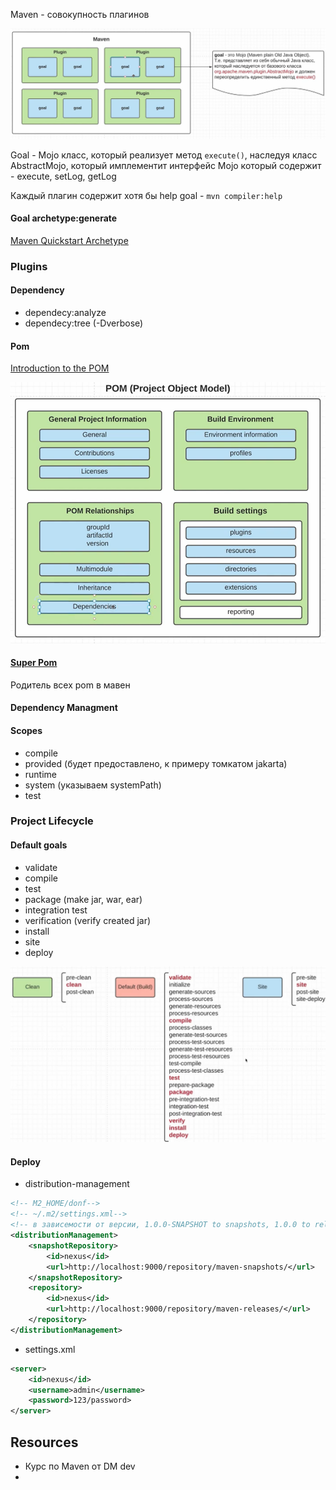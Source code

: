 Maven - совокупность плагинов

![](../../../_res/maven-is-collectors-plugins.png)

Goal - Mojo класс, который реализует метод `execute()`, наследуя класс AbstractMojo, который имплементит интерфейс Mojo который содержит - execute, setLog, getLog

Каждый плагин содержит хотя бы help goal - `mvn compiler:help`

#### Goal archetype:generate

[Maven Quickstart Archetype](https://maven.apache.org/archetypes/maven-archetype-quickstart/)
### Plugins

#### Dependency

- dependecy:analyze
- dependecy:tree (-Dverbose)

#### Pom

[Introduction to the POM](https://maven.apache.org/guides/introduction/introduction-to-the-pom.html#Super_POM)

![](../../../_res/maven-pom.png)

#### [Super Pom](https://maven.apache.org/ref/3.9.9/maven-model-builder/super-pom.html)

Родитель всех pom в мавен

#### Dependency Managment

#### Scopes

- compile
- provided (будет предоставлено, к примеру томкатом jakarta)
- runtime
- system (указываем systemPath)
- test

### Project Lifecycle

#### Default goals

- validate
- compile
- test
- package (make jar, war, ear)
- integration test
- verification (verify created jar)
- install
- site
- deploy

![](../../../_res/maven-project-lifecycle.png)

#### Deploy

- distribution-management

```xml
<!-- M2_HOME/donf-->
<!-- ~/.m2/settings.xml-->
<!-- в зависемости от версии, 1.0.0-SNAPSHOT to snapshots, 1.0.0 to release-->
<distributionManagement>
	<snapshotRepository>
		<id>nexus</id>
		<url>http://localhost:9000/repository/maven-snapshots/</url>
	</snapshotRepository>
	<repository>
		<id>nexus</id>
		<url>http://localhost:9000/repository/maven-releases/</url>
	</repository>
</distributionManagement>
```

- settings.xml

```xml
<server>
	<id>nexus</id>
	<username>admin</username>
	<password>123/password>
</server>
```
## Resources

- Курс по Maven от DM dev
- 